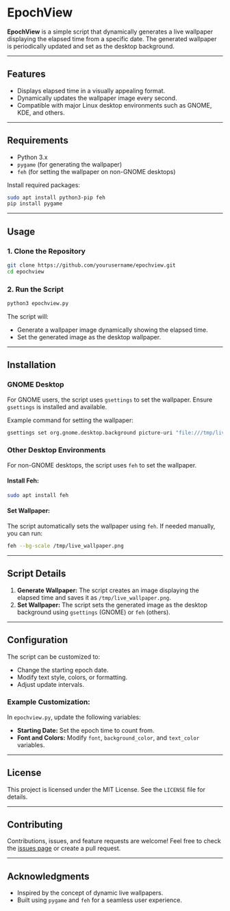 # EpochView

**EpochView** is a simple script that dynamically generates a live wallpaper displaying the elapsed time from a specific date. The generated wallpaper is periodically updated and set as the desktop background.

---

## Features
- Displays elapsed time in a visually appealing format.
- Dynamically updates the wallpaper image every second.
- Compatible with major Linux desktop environments such as GNOME, KDE, and others.

---

## Requirements
- Python 3.x
- `pygame` (for generating the wallpaper)
- `feh` (for setting the wallpaper on non-GNOME desktops)

Install required packages:

```bash
sudo apt install python3-pip feh
pip install pygame
```

---

## Usage
### 1. Clone the Repository
```bash
git clone https://github.com/yourusername/epochview.git
cd epochview
```

### 2. Run the Script
```bash
python3 epochview.py
```

The script will:
- Generate a wallpaper image dynamically showing the elapsed time.
- Set the generated image as the desktop wallpaper.

---

## Installation
### GNOME Desktop
For GNOME users, the script uses `gsettings` to set the wallpaper. Ensure `gsettings` is installed and available.

Example command for setting the wallpaper:

```bash
gsettings set org.gnome.desktop.background picture-uri "file:///tmp/live_wallpaper.png"
```

### Other Desktop Environments
For non-GNOME desktops, the script uses `feh` to set the wallpaper.

#### Install Feh:
```bash
sudo apt install feh
```

#### Set Wallpaper:
The script automatically sets the wallpaper using `feh`. If needed manually, you can run:

```bash
feh --bg-scale /tmp/live_wallpaper.png
```

---

## Script Details
1. **Generate Wallpaper:** The script creates an image displaying the elapsed time and saves it as `/tmp/live_wallpaper.png`.
2. **Set Wallpaper:** The script sets the generated image as the desktop background using `gsettings` (GNOME) or `feh` (others).

---

## Configuration
The script can be customized to:
- Change the starting epoch date.
- Modify text style, colors, or formatting.
- Adjust update intervals.

### Example Customization:
In `epochview.py`, update the following variables:
- **Starting Date:** Set the epoch time to count from.
- **Font and Colors:** Modify `font`, `background_color`, and `text_color` variables.

---

## License
This project is licensed under the MIT License. See the `LICENSE` file for details.

---

## Contributing
Contributions, issues, and feature requests are welcome! Feel free to check the [issues page](https://github.com/yourusername/epochview/issues) or create a pull request.

---

## Acknowledgments
- Inspired by the concept of dynamic live wallpapers.
- Built using `pygame` and `feh` for a seamless user experience.


